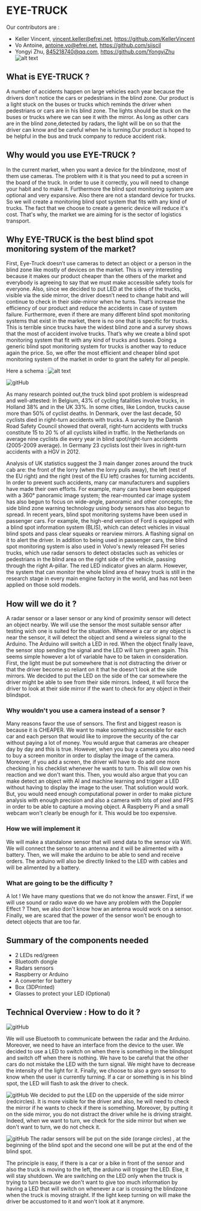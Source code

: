  # EYE-TRUCK

Our contributors are :
- Keller Vincent, vincent.keller@efrei.net, https://github.com/KellerVincent
- Vo Antoine, antoine.vo@efrei.net, https://github.com/siiscil
- Yongyi Zhu, 845218740@qq.com, https://github.com/YongyiZhu
![alt text](https://cdn.pixabay.com/photo/2016/05/25/14/14/angel-1414951_1280.png)

## What is EYE-TRUCK ?
A number of accidents happen on large vehicles each year because the drivers don't notice the cars or pedestrians in the blind zone. Our product is a light stuck on the buses or trucks which reminds the driver when pedestrians or cars are in his blind zone. The lights should be stuck on the buses or trucks where we can see it with the mirror.
As long as other cars are in the blind zone,detected by radars, the light will be on so that the driver can know and be careful when he is turning.Our product is hoped to be helpful in the bus and truck company to reduce accident risk.

## Why would you use EYE-TRUCK ?
In the current market, when you want a device for the blindzone, most of them use cameras. The problem with it is that you need to put a screen in the board of the truck. In order to use it correctly, you will need to change your habit and to make it. Furthermore the blind spot monitoring system are optional and very expansive. Also there are not a standard device for trucks. So we will create a monitoring blind spot system that fits with any kind of trucks. The fact that we choose to create a generic device will reduce it's cost.
That's why, the market we are aiming for is the sector of logistics transport.

## Why EYE-TRUCK is the best blind spot monitoring system of the market?
First, Eye-Truck doesn’t use cameras to detect an object or a person in the blind zone like mostly of devices on the market. This is very interesting because it makes our product cheaper than the others of the market and everybody is agreeing to say that we must make accessible safety tools for everyone. Also, since we decided to put LED at the sides of the trucks, visible via the side mirror, the driver doesn’t need to change habit and will continue to check in their side-mirror when he turns. That’s increase the efficiency of our product and reduce the accidents in case of system failure. Furthermore, even if there are many different blind spot monitoring systems that exist in the market, there is no one that is specific for trucks. This is terrible since trucks have the widest blind zone and a survey shows that the most of accident involve trucks. That’s why we create a blind spot monitoring system that fit with any kind of trucks and buses. Doing a generic blind spot monitoring system for trucks is another way to reduce again the price. So, we offer the most efficient and cheaper blind spot monitoring system of the market in order to grant the safety for all people.



Here a schema :
![alt text](https://scontent.fcdg2-1.fna.fbcdn.net/v/t1.15752-9/s2048x2048/50337171_295630234427899_5954866671507210240_n.jpg?_nc_cat=101&_nc_ht=scontent.fcdg2-1.fna&oh=0a23ed3b65b7b15b16704d0fb2e7fa84&oe=5CFA5E88)

![gitHub](https://github.com/siiscil/iot-projects/blob/master/ava/pictures/gr-tas-nozone-450x215.jpg)

As many research pointed out,the truck blind spot problem is widespread and well-attested:
In Belgium, 43% of cycling fatalities involve trucks, in Holland 38% and in the UK 33%. In some cities, like London, trucks cause more than 50% of cyclist deaths.
In Denmark, over the last decade, 50 cyclists died in right-turn accidents with trucks. A survey by the Danish Road Safety Council showed that overall, right-turn accidents with trucks constitute 15 to 20 % of all cyclists killed in traffic.
In the Netherlands on average nine cyclists die every year in blind spot/right-turn accidents (2005-2009 average).
In Germany 23 cyclists lost their lives in right-turn accidents with a HGV in 2012.

Analysis of UK statistics suggest the 3 main danger zones around the truck cab are: the front of the lorry (when the lorry pulls away), the left (rest of the EU right) and the right (rest of the EU left) crashes for turning accidents.
In order to prevent such accidents, many car manufacturers and suppliers have made their own efforts. For example, many cars have been equipped with a 360° panoramic image system; the rear-mounted car image system has also begun to focus on wide-angle, panoramic and other concepts; the side blind zone warning technology using body sensors has also begun to spread.
In recent years, blind spot monitoring systems have been used in passenger cars. For example, the high-end version of Ford is equipped with a blind spot information system (BLIS), which can detect vehicles in visual blind spots and pass clear squeaks or rearview mirrors. A flashing signal on it to alert the driver. In addition to being used in passenger cars, the blind spot monitoring system is also used in Volvo's newly released FH series trucks, which use radar sensors to detect obstacles such as vehicles or pedestrians in the blind area on the right side of the vehicle, passing through the right A-pillar. The red LED indicator gives an alarm. However, the system that can monitor the whole blind area of heavy truck is still in the research stage in every main engine factory in the world, and has not been applied on those sold models.

## How will we do it ?
A radar sensor or a laser sensor or any kind of proximity sensor will detect an object nearby. We will use the sensor the most suitable sensor after testing wich one is suited for the situation. Whenever a car or any object is near the sensor, it will detect the object and send a wireless signal to the Arduino. The Arduino will switch a LED in red. When the object finally leave, the sensor stop sending the signal and the LED will turn green again. This seems simple however a lot of variable have to be taken in consideration. 
First, the light must be put somewhere that is not distracting the driver or that the driver become so reliant on it that he doesn't look at the side mirrors. We decided to put the LED on the side of the car somewhere the driver might be able to see from their side mirrors. Indeed, it will force the driver to look at their side mirror if the want to check for any object in their blindspot.

### Why wouldn't you use a camera instead of a sensor ?
Many reasons favor the use of sensors. The first and biggest reason is because it is CHEAPER. We want to make something accessible for each car and each person that would like to improve the security of the car without paying a lot of money. You would argue that cameras are cheaper day by day and this is true. However, when you buy a camera you also need to buy a screen monitor in order to display the image of the camera. Moreover, if you add a screen, the driver will have to do add one more checking in his checklist whenever he wants to turn. This will slow own his reaction and we don't want this. Then, you would also argue that you can make detect an object with AI and machine learning and trigger a LED without having to display the image to the user. That solution would work. But, you would need enough computational power in order to make picture analysis with enough precision and also a camera with lots of pixel and FPS in order to be able to capture a moving object. A Raspberry Pi and a small webcam won't clearly be enough for it. This would be too expensive.

### How we will implement it
We will make a standalone sensor that will send data to the sensor via Wifi. We will connect the sensor to an antenna and it will be alimented with a battery. Then, we will make the arduino to be able to send and receive orders. The arduino will also be directly linked to the LED with cables and will be alimented by a battery.

### What are going to be the difficulty ?
A lot !
We have many questions that we do not know the answer. First, if we will use sound or radio wave do we have any problem with the Doppler Effect ?
Then, we also don't know how an antenna would work on a sensor.
Finally, we are scared that the power of the sensor won't be enough to detect objects that are too far.

## Summary of the components needed
- 2 LEDs red/green
- Bluetooth dongle
- Radars sensors
- Raspberry or Arduino
- A converter for battery
- Box (3DPrinted)
- Glasses to protect your LED (Optional)

## Technical Overview : How to do it ?

![gitHub](https://github.com/siiscil/iot-projects/blob/master/ava/pictures/GeneralSchema.jpg)

We will use Bluetooth to communicate between the radar and the Arduino. Moreover, we need to have an interface from the device to the user.
We decided to use a LED to switch on when there is something in the blindspot and switch off when there is nothing. We have to be careful that the other cars do not mistake the LED with the turn signal. We might have to decrease the intensity of the light for it.
Finally, we choose to also a gyro sensor to know when the user is currently turning. If a car or something is in his blind spot, the LED will flash to ask the driver to check.



![gitHub](https://github.com/siiscil/iot-projects/blob/master/ava/pictures/CarLED.jpg)
We decided to put the LED on the upperside of the side mirror (redcircles). It is more visible for the driver and also, he will need to check the mirror if he wants to check if there is something. Moreover, by putting it on the side mirror, you do not distract the driver while he is driving straight. Indeed, when we want to turn, we check for the side mirror but when we don't want to turn, we do not check it.


![gitHub](https://github.com/siiscil/iot-projects/blob/master/ava/pictures/EmplacementRadar.jpg)
The radar sensors will be put on the side (orange circles) , at the beginning of the blind spot and the second one will be put at the end of the blind spot.

The principle is easy, if there is a car or a bike in front of the sensor and also the truck is moving to the left, the arduino will trigger the LED. Else, it will stay shutdown.
We are switching on the LED only when the truck is trying to turn because we don't want to give too much information by having a LED that will switch on whenever a car is crossing the blindzone when the truck is moving straight. If the light keep turning on will make the driver be accustomed to it and won't look at it anymore.
